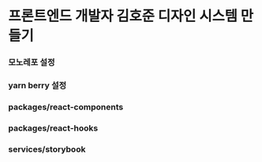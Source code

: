 # 프론트엔드 개발자 김호준 디자인 시스템 만들기

### 모노레포 설정

### yarn berry 설정

### packages/react-components

### packages/react-hooks

### services/storybook
